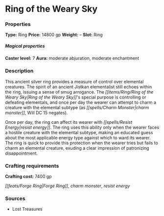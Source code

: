 ﻿---
Title: "Ring of the Weary Sky"
Type: "Ring"
Price: "14800 gp"
Weight: "–"
Slot: "Ring"
Caster level: "7"
Aura: "moderate abjuration, moderate enchantment"
Description: |
  "This ancient silver ring provides a measure of control over elemental creatures. The spirit of an ancient Jistkan elementalist still echoes within the ring, issuing a sense of smug arrogance. The _Ring of the Weary Sky's_ special purpose is controlling or defeating elementals, and once per day the wearer can attempt to charm a creature with the elemental subtype (as _charm monster_, Will DC 15 negates).
  Once per day, the ring can affect its wearer with _resist energy_. The ring uses this ability only when the wearer faces a hostile creature with the elemental subtype, making an educated guess about the most applicable energy type against which to ward its wearer. The ring is quick to provide this protection when the wearer tries but fails to charm an elemental creature, exuding a clear impression of patronizing disappointment."
Crafting cost: "7400 gp"
Sources: "['Lost Treasures']"
---

# Ring of the Weary Sky

### Properties

**Type:** Ring **Price:** 14800 gp **Weight:** – **Slot:** Ring

##### Magical properties

**Caster level:** 7 **Aura:** moderate abjuration, moderate enchantment

### Description

This ancient silver ring provides a measure of control over elemental creatures. The spirit of an ancient Jistkan elementalist still echoes within the ring, issuing a sense of smug arrogance. The _[[items/Ring/Ring of the Weary Sky|Ring of the Weary Sky]]_'s special purpose is controlling or defeating elementals, and once per day the wearer can attempt to charm a creature with the elemental subtype (as _[[spells/Charm Monster|charm monster]]_, Will DC 15 negates).

Once per day, the ring can affect its wearer with _[[spells/Resist Energy|resist energy]]_. The ring uses this ability only when the wearer faces a hostile creature with the elemental subtype, making an educated guess about the most applicable energy type against which to ward its wearer. The ring is quick to provide this protection when the wearer tries but fails to charm an elemental creature, exuding a clear impression of patronizing disappointment.

### Crafting requirements

**Crafting cost:** 7400 gp

_[[feats/Forge Ring|Forge Ring]]_, _charm monster_, _resist energy_

### Sources

* Lost Treasures